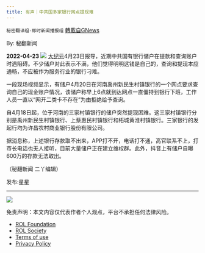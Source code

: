 ```yaml
---
title: 有声｜中共国多家银行网点提现难
---
```

`秘密翻译组-即时新闻播报组` [轉載自GNews](https://gnews.org/zh-hans/2396715/)

By: 秘翻新闻
 
**2022-04-23**
  ![](https://assets.gnews.org/wp-content/uploads/2022/04/IMAGE-2022-04-23-141104.jpg) 
[大纪元](https://www.epochtimes.com/gb/22/4/22/n13717978.htm)4月23日报导，近期中共国有银行储户在提款和查询账户时遇阻碍。不少储户对此表示不满，他们觉得明明这钱是自己的，查询和提现本应通畅，不应被作为服务行业的银行刁难。
 
一段现场视频显示，有储户4月20日在河南禹州新民生村镇银行的一个网点要求查询自己的现金账户情况，该储户称早上6点就到达网点一直僵持到银行下班，工作人员一直以“网开二类卡不存在”为由拒绝给予查询。
 
自4月18日起，位于河南的三家村镇银行的储户突然提现困难。这三家村镇银行分别是禹州新民生村镇银行、上蔡惠民村镇银行和柘城黄淮村镇银行。三家银行的发起行均为许昌农村商业银行股份有限公司。
 
据消息称，上述银行存款取不出来，APP打不开，电话打不通，高官联系不上，打市长电话也无人接听，目前大量储户正在建立维权群。此外，抖音上有储户自曝600万的存款无法取出。
 
（秘翻新闻 二丫编辑）
 
发布:星星
 
* * *
 ![](https://assets.gnews.org/wp-content/uploads/2022/04/11-50.jpg) 

免责声明：本文内容仅代表作者个人观点，平台不承担任何法律风险。
  
- [ROL Foundation](https://rolfoundation.org/)
- [ROL Society](https://rolsociety.org/)
- [Terms of use](https://gnews.org/terms-of-use-3/)
- [Privacy Policy](https://gnews.org/privacy-policy/)
